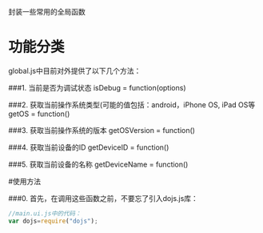 封装一些常用的全局函数

# 功能分类
global.js中目前对外提供了以下几个方法：

###1. 当前是否为调试状态
isDebug = function(options)

###2. 获取当前操作系统类型(可能的值包括：android，iPhone OS, iPad OS等
getOS = function()

###3. 获取当前操作系统的版本
getOSVersion = function()

###4. 获取当前设备的ID
getDeviceID = function()

###5. 获取当前设备的名称
getDeviceName = function()

#使用方法

###0. 首先，在调用这些函数之前，不要忘了引入dojs.js库：

```JavaScript
//main.ui.js中的代码：
var dojs=require("dojs");
```
